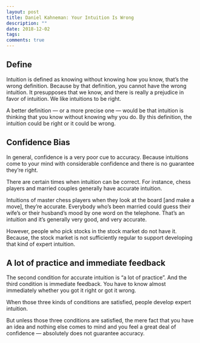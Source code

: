 ```yaml
---
layout: post
title: Daniel Kahneman: Your Intuition Is Wrong
description: ""
date: 2018-12-02
tags: 
comments: true
---
```




## Define

Intuition is defined as knowing without knowing how you know, that’s the wrong definition. Because by that definition, you cannot have the wrong intuition. It presupposes that we know, and there is really a prejudice in favor of intuition. We like intuitions to be right.

A  better definition — or a more precise one — would be that  intuition is thinking that you know without knowing why you do. By this definition, the intuition could be right or it could be wrong.

## Confidence Bias

In general, confidence is a very poor cue to accuracy. Because intuitions come to your mind with considerable confidence and there is no guarantee they’re right.

There are certain times when intuition can be correct. For instance, chess players and married couples generally have accurate intuition.

Intuitions of master chess players when they look at the board [and make a move], they’re accurate. Everybody who’s been married could guess their wife’s or their husband’s mood by one word on the telephone. That’s an intuition and it’s generally very good, and very accurate.

However, people who pick stocks in the stock market do not have it. Because, the stock market is not sufficiently regular to support developing that kind of expert intuition.

## A lot of practice and immediate feedback

The second condition for accurate intuition is “a lot of practice”. And the third condition is immediate feedback. You have to know almost immediately whether you got it right or got it wrong.

When those three kinds of conditions are satisfied, people develop expert intuition.

But unless those three conditions are satisfied, the mere fact that you have an idea and nothing else comes to mind and you feel a great deal of confidence — absolutely does not guarantee accuracy.

